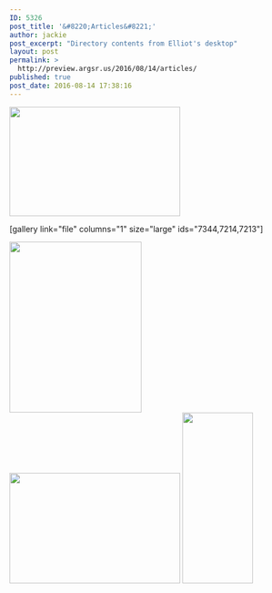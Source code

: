 ```yaml
---
ID: 5326
post_title: '&#8220;Articles&#8221;'
author: jackie
post_excerpt: "Directory contents from Elliot's desktop"
layout: post
permalink: >
  http://preview.argsr.us/2016/08/14/articles/
published: true
post_date: 2016-08-14 17:38:16
---
```

<img class="alignnone size-medium wp-image-7223" src="http://45.76.169.35/wp-content/uploads/wimr.com_0004s_0000s_0001_articles_SCRNSHOT_09092013.jpg-double-homicide.png-300x192.png" alt="" width="300" height="192" />

[gallery link="file" columns="1" size="large" ids="7344,7214,7213"]

<img class="alignnone size-medium wp-image-7344" src="http://45.76.169.35/wp-content/uploads/mrrobot-store-wimr-com-flyer-232x300.jpg" alt="" width="232" height="300" />

<img class="alignnone size-medium wp-image-7214" src="http://45.76.169.35/wp-content/uploads/trim_0004s_0004_articles_scan_4455.jpg-Fisher-Obituraries.png-300x194.png" alt="" width="300" height="194" />

<img class="alignnone size-medium wp-image-7213" src="http://45.76.169.35/wp-content/uploads/trim_0004s_0003_articles_Scan_4467.jpg-ViolentDeathandInjuriesFollowSantaThruCity.png-124x300.png" alt="" width="124" height="300" />
